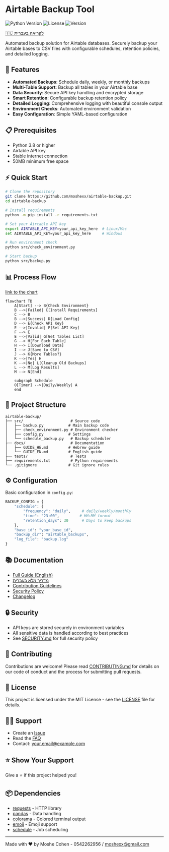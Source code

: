 # Airtable Backup Tool

![Python Version](https://img.shields.io/badge/python-3.8%2B-blue)
![License](https://img.shields.io/badge/license-MIT-green)
![Version](https://img.shields.io/badge/version-1.0.0-blue)

[🇮🇱 לקריאה בעברית](docs/GUIDE_HE.md)

Automated backup solution for Airtable databases. Securely backup your Airtable bases to CSV files with configurable schedules, retention policies, and detailed logging.

## 🚀 Features

- **Automated Backups**: Schedule daily, weekly, or monthly backups
- **Multi-Table Support**: Backup all tables in your Airtable base
- **Data Security**: Secure API key handling and encrypted storage
- **Smart Retention**: Configurable backup retention policy
- **Detailed Logging**: Comprehensive logging with beautiful console output
- **Environment Checks**: Automated environment validation
- **Easy Configuration**: Simple YAML-based configuration

## 📋 Prerequisites

- Python 3.8 or higher
- Airtable API key
- Stable internet connection
- 50MB minimum free space

## ⚡️ Quick Start

```bash
# Clone the repository
git clone https://github.com/moshexx/airtable-backup.git
cd airtable-backup

# Install requirements
python -m pip install -r requirements.txt

# Set your Airtable API key
export AIRTABLE_API_KEY=your_api_key_here  # Linux/Mac
set AIRTABLE_API_KEY=your_api_key_here     # Windows

# Run environment check
python src/check_environment.py

# Start backup
python src/backup.py
```

## 📊 Process Flow
[link to the chart](https://links.pasutomazia.co.il/backup-airtable-en-chart)
```mermaid
flowchart TD
    A[Start] --> B{Check Environment}
    B -->|Failed| C[Install Requirements]
    C --> B
    B -->|Success| D[Load Config]
    D --> E{Check API Key}
    E -->|Invalid| F[Set API Key]
    F --> E
    E -->|Valid| G[Get Tables List]
    G --> H[For Each Table]
    H --> I[Download Data]
    I --> J[Save to CSV]
    J --> K{More Tables?}
    K -->|Yes| H
    K -->|No| L[Cleanup Old Backups]
    L --> M[Log Results]
    M --> N[End]
    
    subgraph Schedule
    O[Timer] -->|Daily/Weekly| A
    end
```

## 📁 Project Structure

```
airtable-backup/
├── src/                     # Source code
│   ├── backup.py           # Main backup code
│   ├── check_environment.py # Environment checker
│   ├── config.py           # Settings
│   └── schedule_backup.py   # Backup scheduler
├── docs/                    # Documentation
│   ├── GUIDE_HE.md         # Hebrew guide
│   └── GUIDE_EN.md         # English guide
├── tests/                   # Tests
├── requirements.txt         # Python requirements
└── .gitignore              # Git ignore rules
```

## ⚙️ Configuration

Basic configuration in `config.py`:

```python
BACKUP_CONFIG = {
    "schedule": {
        "frequency": "daily",     # daily/weekly/monthly
        "time": "23:00",         # HH:MM format
        "retention_days": 30      # Days to keep backups
    },
    "base_id": "your_base_id",
    "backup_dir": "airtable_backups",
    "log_file": "backup.log"
}
```

## 📚 Documentation

- [Full Guide (English)](docs/GUIDE_EN.md)
- [מדריך מלא בעברית](docs/GUIDE_HE.md)
- [Contribution Guidelines](CONTRIBUTING.md)
- [Security Policy](SECURITY.md)
- [Changelog](CHANGELOG.md)

## 🔒 Security

- API keys are stored securely in environment variables
- All sensitive data is handled according to best practices
- See [SECURITY.md](SECURITY.md) for full security policy

## 🤝 Contributing

Contributions are welcome! Please read [CONTRIBUTING.md](CONTRIBUTING.md) for details on our code of conduct and the process for submitting pull requests.

## 📝 License

This project is licensed under the MIT License - see the [LICENSE](LICENSE) file for details.

## 🙋‍♂️ Support

- Create an [Issue](https://github.com/moshexx/airtable-backup/issues)
- Read the [FAQ](docs/FAQ.md)
- Contact: your.email@example.com

## ⭐️ Show Your Support

Give a ⭐️ if this project helped you!

## 📦 Dependencies

- [requests](https://pypi.org/project/requests/) - HTTP library
- [pandas](https://pypi.org/project/pandas/) - Data handling
- [colorama](https://pypi.org/project/colorama/) - Colored terminal output
- [emoji](https://pypi.org/project/emoji/) - Emoji support
- [schedule](https://pypi.org/project/schedule/) - Job scheduling

---
Made with ❤️ by Moshe Cohen - 0542262956 / moshexx@gmail.com